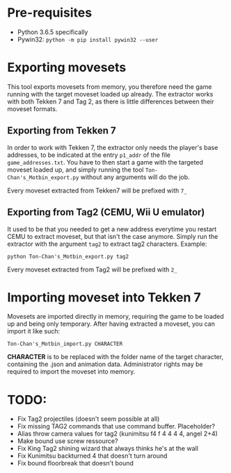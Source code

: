 # Pre-requisites

- Python 3.6.5 specifically
- Pywin32: `python -m pip install pywin32 --user`

# Exporting movesets

This tool exports movesets from memory, you therefore need the game running with the target moveset loaded up already.
The extractor works with both Tekken 7 and Tag 2, as there is little differences between their moveset formats.

## Exporting from Tekken 7
In order to work with Tekken 7, the extractor only needs the player's base addresses, to be indicated at the entry `p1_addr` of the file `game_addresses.txt`.
You have to then start a game with the targeted moveset loaded up, and simply running the tool `Ton-Chan's_Motbin_export.py` without any arguments will do the job.

Every moveset extracted from Tekken7 will be prefixed with `7_`

## Exporting from Tag2 (CEMU, Wii U emulator)
It used to be that you needed to get a new address everytime you restart CEMU to extract moveset, but that isn't the case anymore.
Simply run the extractor with the argument `tag2` to extract tag2 characters. Example:

`python Ton-Chan's_Motbin_export.py tag2`

Every moveset extracted from Tag2 will be prefixed with `2_`

# Importing moveset into Tekken 7

Movesets are imported directly in memory, requiring the game to be loaded up and being only temporary.
After having extracted a moveset, you can import it like such:

`Ton-Chan's_Motbin_import.py CHARACTER` 

**CHARACTER** is to be replaced with the folder name of the target character, containing the .json and animation data.
Administrator rights may be required to import the moveset into memory.

# TODO:

- Fix Tag2 projectiles (doesn't seem possible at all)
- Fix missing TAG2 commands that use command buffer. Placeholder?
- Alias throw camera values for tag2 (kunimitsu f4 f 4 4 4 4, angel 2+4)
- Make bound use screw ressource?
- Fix King Tag2 shining wizard that always thinks he's at the wall
- Fix Kunimitsu backturned 4 that doesn't turn around
- Fix bound floorbreak that doesn't bound